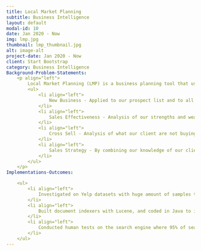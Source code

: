 ```yaml
---
title: Local Market Planning
subtitle: Business Intelligence
layout: default
modal-id: 10
date: Jan 2020 - Now
img: lmp.jpg
thumbnail: lmp_thumbnail.jpg
alt: image-alt
project-date: Jan 2020 - Now
client: Start Bootstrap
category: Business Intelligence
Background-Problem-Statements: 
    <p align="left">
        Local Market Planning (LMP) is a business planning tool that uses data analytics to support sales strategy and addressing the following four aspects
        <ul>
            <li align="left">
                New Business - Applied to our prospect list and to all other companies in the market we can determine the best new business opportunities.
            </li>
            <li align="left">
                Sales Effectiveness - Analysis of our strengths and weaknesses driving our Best Opportunity Ranking.
            </li>
            <li align="left">
                Cross Sell - Analysis of what our client are not buying, but do have potential opportunities.
            </li>
            <li align="left">
                Sales Strategy - By combining our knowledge of our clients and the market, we can determine the best strategies.
            </li>
        </ul>
    </p>
Implementations-Outcomes:

    <ul>
        <li align="left">
            Investigated on Yelp datasets with huge amount of samples to gain a general understanding about the text data patterns, helping increased search results precisions.
        </li>
        <li align="left">
            Built document indexers with Lucene, and coded in Java to integrate multiple functions that handle different query types including keywords, different fields such as ratings of a business, locations information such as finding a restaurant in an area or finding nearest restaurant.
        </li>
        <li align="left">
            Conducted human tests on the search engine where 95% of search results are relevant.
        </li>
    </ul>
---
```

